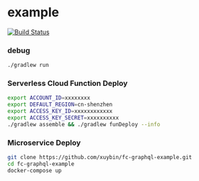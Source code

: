 # example
[![Build Status](https://travis-ci.org/xuybin/fc-graphql-spring-example.svg?branch=master)](https://travis-ci.org/xuybin/fc-graphql-spring-example)

### debug
``` bash
./gradlew run
```

### Serverless Cloud Function Deploy
``` bash
export ACCOUNT_ID=xxxxxxxx
export DEFAULT_REGION=cn-shenzhen
export ACCESS_KEY_ID=xxxxxxxxxxxx
export ACCESS_KEY_SECRET=xxxxxxxxxx
./gradlew assemble && ./gradlew funDeploy --info
```

### Microservice Deploy
``` bash
git clone https://github.com/xuybin/fc-graphql-example.git
cd fc-graphql-example
docker-compose up
```